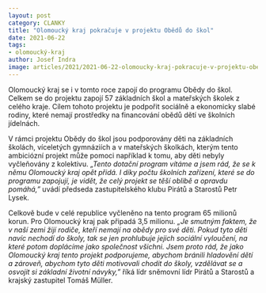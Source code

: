 ```yaml
---
layout: post
category: CLANKY
title: "Olomoucký kraj pokračuje v projektu Obědů do škol"
date: 2021-06-22
tags:
- olomoucký-kraj
author: Josef Indra
image: articles/2021/2021-06-22-olomoucky-kraj-pokracuje-v-projektu-obedu-do-skol.jpg  #751x422 pixelu
---
```

Olomoucký kraj se i v tomto roce zapojí do programu Obědy do škol. Celkem se do projektu zapojí 57 základních škol a mateřských školek z celého kraje. Cílem tohoto projektu je podpořit sociálně a ekonomicky slabé rodiny, které nemají prostředky na financování obědů dětí ve školních jídelnách.

V rámci projektu Obědy do škol jsou podporovány děti na základních školách, víceletých gymnáziích a v mateřských školkách, kterým tento ambiciózní projekt může pomoci například k tomu, aby děti nebyly vyčleňovány z kolektivu. *„Tento dotační program vítáme a jsem rád, že se k němu Olomoucký kraj opět přidá. I díky počtu školních zařízení, které se do programu zapojují, je vidět, že celý projekt se těší oblibě a opravdu pomáhá,”* uvádí předseda zastupitelského klubu Pirátů a Starostů Petr Lysek.

Celkově bude v celé republice vyčleněno na tento program 65 milionů korun. Pro Olomoucký kraj pak připadá 3,5 milionu. *„Je smutným faktem, že v naší zemi žijí rodiče, kteří nemají na obědy pro své děti. Pokud tyto děti navíc nechodí do školy, tak se jen prohlubuje jejich sociální vyloučení, na které potom doplácíme jako společnost všichni. Jsem proto rád, že jako Olomoucký kraj tento projekt podporujeme, abychom bránili hladovění dětí a zároveň, abychom tyto děti motivovali chodit do školy, vzdělávat se a osvojit si základní životní návyky,”* říká lídr sněmovní lídr Pirátů a Starostů a krajský zastupitel Tomáš Müller.
